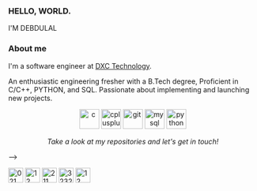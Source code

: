 ### HELLO, WORLD.
I'M DEBDULAL

<!--
**vipe5/vipe5** is a ✨ _special_ ✨ repository because its `README.md` (this file) appears on your GitHub profile.

Here are some ideas to get you started:

- 🔭 I’m currently working on ...
- 🌱 I’m currently learning ...
- 👯 I’m looking to collaborate on ...
- 🤔 I’m looking for help with ...
- 💬 Ask me about ...
- 📫 How to reach me: ...
- 😄 Pronouns: ...
- ⚡ Fun fact: ...
-->
### About me
I'm a software engineer at [DXC Technology](https://www.dxc.technology/).

An enthusiastic engineering fresher with a B.Tech degree, Proficient in C/C++, PYTHON, and SQL. Passionate about implementing and launching new projects.




<p align="center">
  <img src="https://devicons.github.io/devicon/devicon.git/icons/c/c-original.svg" alt="c" width="40" height="40"/> 
  <img src="https://devicons.github.io/devicon/devicon.git/icons/cplusplus/cplusplus-original.svg" alt="cplusplus" width="40" height="40"/>
  <img src="https://www.vectorlogo.zone/logos/git-scm/git-scm-icon.svg" alt="git" width="40" height="40"/> 
  <img src="https://devicons.github.io/devicon/devicon.git/icons/mysql/mysql-original-wordmark.svg" alt="mysql" width="40" height="40"/> 
  <img src="https://devicons.github.io/devicon/devicon.git/icons/python/python-original.svg" alt="python" width="40" height="40"/>
</p>






<!-- Social Section -->
<p align="center">
  <i>Take a look at my repositories and let's get in touch!</i>

<!--
<p align="center">
  <a href= "https://github.com/vipe5">
    <img src="https://img.icons8.com/material-outlined/30/000000/source-code.png"/>
  </a>
  <a href= "https://www.linkedin.com/in/deb-dulal/">
    <img src="https://img.icons8.com/material-outlined/30/000000/linkedin.png"/>
  </a>
  <a href= "https://twitter.com/DebDula99062594">
    <img src="https://img.icons8.com/material-outlined/30/000000/twitter.png"/>
  </a>
  <!-- 
  <a href= "https://www.bryanjenks.xyz">
    <img src="https://img.icons8.com/material-outlined/30/000000/geography.png"/>
  </a>
  <a href="https://www.buymeacoffee.com/tallguyjenks">
    <img src="https://img.icons8.com/material-outlined/30/000000/cafe.png"/>
  </a>
  <a href="https://www.youtube.com/c/BryanJenksTech">
    <img src="https://img.icons8.com/material-outlined/30/000000/youtube-play.png"/>
  </a>
  <a href="https://orcid.org/0000-0002-9604-3069">
    <img src="https://img.icons8.com/material-outlined/30/000000/camera-addon-identification.png"/>
  </a>
  <a href="https://github.com/tallguyjenks/CV/blob/master/CV.pdf">
    <img src="https://img.icons8.com/material-outlined/30/000000/parse-from-clipboard.png"/>
  </a>
  <a href="mailto:bryanjenks@protonmail.com">
    <img src="https://img.icons8.com/ios-glyphs/30/000000/physics.png"/>
  </a>
  <a href="https://medium.com/@tallguyjenks">
    <img src="https://img.icons8.com/ios-filled/30/000000/medium-new.png"/>
  </a>
  <a href="https://stackoverflow.com/users/12339658/tallguyjenks">
    <img src="https://cdn.jsdelivr.net/npm/simple-icons@3.0.1/icons/stackoverflow.svg" height="30px" width="30px" />
  </a>
   -->
 -->
</p>





<p align="center">

<a href="https://twitter.com/DebDula99062594" target="blank"><img align="center" src="https://cdn.jsdelivr.net/npm/simple-icons@3.0.1/icons/twitter.svg" alt="021" height="30" width="30" /></a>
<a href="https://www.linkedin.com/in/deb-dulal/" target="blank"><img align="center" src="https://cdn.jsdelivr.net/npm/simple-icons@3.0.1/icons/linkedin.svg" alt="12" height="30" width="30" /></a>
<a href="https://stackoverflow.com/users/211" target="blank"><img align="center" src="https://cdn.jsdelivr.net/npm/simple-icons@3.0.1/icons/stackoverflow.svg" alt="211" height="30" width="30" /></a>
<a href="https://www.instagram.com/t_h_e___r_e_a_p_e_r/" target="blank"><img align="center" src="https://cdn.jsdelivr.net/npm/simple-icons@3.0.1/icons/instagram.svg" alt="323265" height="30" width="30" /></a>
<a href="https://medium.com/12" target="blank"><img align="center" src="https://cdn.jsdelivr.net/npm/simple-icons@3.0.1/icons/medium.svg" alt="12" height="30" width="30" /></a>

<!--
<a href="https://www.youtube.com/c/123" target="blank"><img align="center" src="https://cdn.jsdelivr.net/npm/simple-icons@3.0.1/icons/youtube.svg" alt="123" height="30" width="30" /></a>
<a href="https://dev.to/12" target="blank"><img align="center" src="https://cdn.jsdelivr.net/npm/simple-icons@3.0.1/icons/dev-dot-to.svg" alt="12" height="30" width="30" /></a>
<a href="https://fb.com/12" target="blank"><img align="center" src="https://cdn.jsdelivr.net/npm/simple-icons@3.0.1/icons/facebook.svg" alt="12" height="30" width="30" /></a>
-->

</p>


